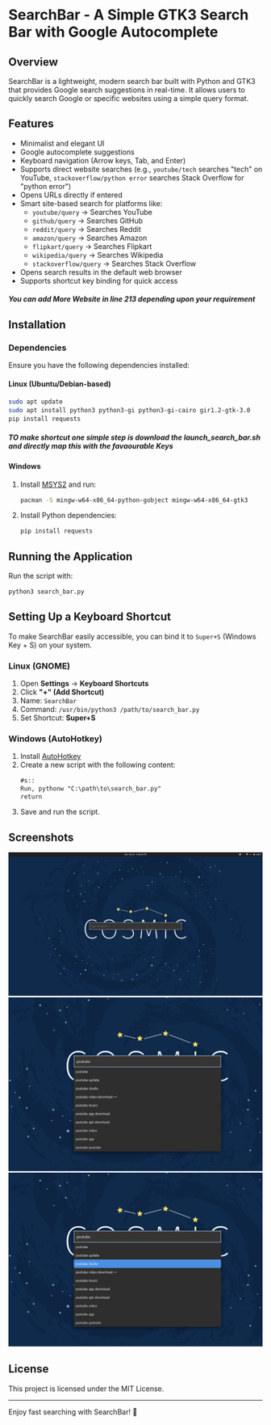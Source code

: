 # SearchBar - A Simple GTK3 Search Bar with Google Autocomplete

## Overview
SearchBar is a lightweight, modern search bar built with Python and GTK3 that provides Google search suggestions in real-time. It allows users to quickly search Google or specific websites using a simple query format.

## Features
- Minimalist and elegant UI
- Google autocomplete suggestions
- Keyboard navigation (Arrow keys, Tab, and Enter)
- Supports direct website searches (e.g., `youtube/tech` searches "tech" on YouTube, `stackoverflow/python error` searches Stack Overflow for "python error")
- Opens URLs directly if entered
- Smart site-based search for platforms like:
  - `youtube/query` → Searches YouTube
  - `github/query` → Searches GitHub
  - `reddit/query` → Searches Reddit
  - `amazon/query` → Searches Amazon
  - `flipkart/query` → Searches Flipkart
  - `wikipedia/query` → Searches Wikipedia
  - `stackoverflow/query` → Searches Stack Overflow
- Opens search results in the default web browser
- Supports shortcut key binding for quick access


##### You can add More Website in line 213 depending upon your requirement


## Installation

### Dependencies
Ensure you have the following dependencies installed:

#### Linux (Ubuntu/Debian-based)
```sh
sudo apt update
sudo apt install python3 python3-gi python3-gi-cairo gir1.2-gtk-3.0
pip install requests
```

##### TO make shortcut one simple step is download the launch_search_bar.sh and directly map this with the favaourable Keys

#### Windows
1. Install [MSYS2](https://www.msys2.org/) and run:
   ```sh
   pacman -S mingw-w64-x86_64-python-gobject mingw-w64-x86_64-gtk3
   ```
2. Install Python dependencies:
   ```sh
   pip install requests
   ```

## Running the Application

Run the script with:
```sh
python3 search_bar.py
```

## Setting Up a Keyboard Shortcut
To make SearchBar easily accessible, you can bind it to `Super+S` (Windows Key + S) on your system.

### Linux (GNOME)
1. Open **Settings** → **Keyboard Shortcuts**
2. Click **"+" (Add Shortcut)**
3. Name: `SearchBar`
4. Command: `/usr/bin/python3 /path/to/search_bar.py`
5. Set Shortcut: **Super+S**

### Windows (AutoHotkey)
1. Install [AutoHotkey](https://www.autohotkey.com/)
2. Create a new script with the following content:
   ```ahk
   #s::
   Run, pythonw "C:\path\to\search_bar.py"
   return
   ```
3. Save and run the script.

## Screenshots
![SearchBar Screenshot](screenshots/search_bar_1.png)
![SearchBar Screenshot](screenshots/search_bar_2.png)
![SearchBar Screenshot](screenshots/search_bar_3.png)

## License
This project is licensed under the MIT License.

---
Enjoy fast searching with SearchBar! 🚀

